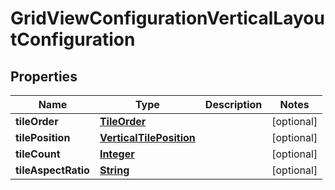 

# GridViewConfigurationVerticalLayoutConfiguration


## Properties

| Name | Type | Description | Notes |
|------------ | ------------- | ------------- | -------------|
|**tileOrder** | [**TileOrder**](TileOrder.md) |  |  [optional] |
|**tilePosition** | [**VerticalTilePosition**](VerticalTilePosition.md) |  |  [optional] |
|**tileCount** | [**Integer**](Integer.md) |  |  [optional] |
|**tileAspectRatio** | [**String**](String.md) |  |  [optional] |



